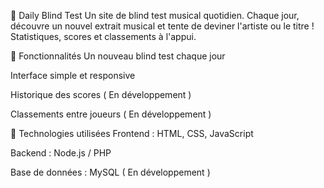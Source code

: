 🎵 Daily Blind Test
Un site de blind test musical quotidien. Chaque jour, découvre un nouvel extrait musical et tente de deviner l'artiste ou le titre ! Statistiques, scores et classements à l'appui.

📌 Fonctionnalités
Un nouveau blind test chaque jour

Interface simple et responsive

Historique des scores ( En développement )

Classements entre joueurs ( En développement )

🚀 Technologies utilisées
Frontend : HTML, CSS, JavaScript

Backend : Node.js / PHP

Base de données : MySQL ( En développement )
